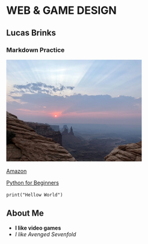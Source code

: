 # WEB & GAME DESIGN
## Lucas Brinks
### Markdown Practice
![mexico](new_mexico_sm.jpg)

[Amazon](https://www.amazon.com/)

[Python for Beginners](https://www.youtube.com/watch?v=H2EJuAcrZYU)

`print("Hellow World")`

## About Me
- **I like video games**
- *I like Avenged Sevenfold*

